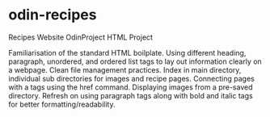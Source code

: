 # odin-recipes
Recipes Website OdinProject HTML Project

Familiarisation of the standard HTML boilplate.
Using different heading, paragraph, unordered, and ordered list tags to lay out information clearly on a webpage.
Clean file management practices. Index in main directory, individual sub directories for images and recipe pages.
Connecting pages with a tags using the href command. Displaying images from a pre-saved directory.
Refresh on using paragraph tags along with bold and italic tags for better formatting/readability.